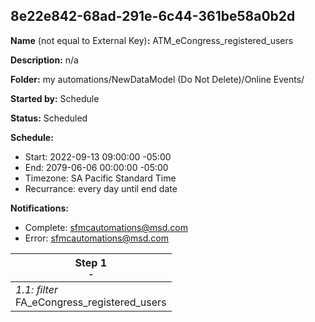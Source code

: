 ## 8e22e842-68ad-291e-6c44-361be58a0b2d

**Name** (not equal to External Key)**:** ATM_eCongress_registered_users

**Description:** n/a

**Folder:** my automations/NewDataModel (Do Not Delete)/Online Events/

**Started by:** Schedule

**Status:** Scheduled

**Schedule:**

* Start: 2022-09-13 09:00:00 -05:00
* End: 2079-06-06 00:00:00 -05:00
* Timezone: SA Pacific Standard Time
* Recurrance: every day until end date

**Notifications:**

* Complete: sfmcautomations@msd.com
* Error: sfmcautomations@msd.com

| Step 1<br>_<small>-</small>_ |
| --- |
| _1.1: filter_<br>FA_eCongress_registered_users |
